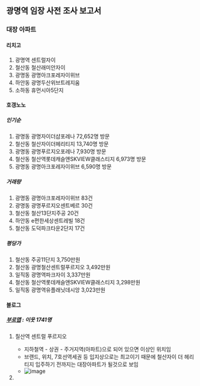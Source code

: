 ## 광명역 임장 사전 조사 보고서

### 대장 아파트
#### 리치고
1. 광명역 센트럴자이
2. 철산동 철산래미안자이
3. 광명동 광명아크포레자이위브
4. 하안동 광명두산위브트레지움
5. 소하동 휴먼시아5단지

#### 호갱노노
##### 인기순
1. 광명동 광명자이더샵포레나 72,652명 방문
2. 철산동 철산자이더헤리티지 13,740명 방문
3. 광명동 광명푸르지오포레나 7,930명 방문
4. 철산동 철산역롯데캐슬앤SKVIEW클래스티지 6,973명 방문
5. 광명동 광명아크포레자이위브 6,590명 방문

##### 거래량
1. 광명동 광명아크포레자이위브 83건
2. 광명동 광명푸르지오센트베르 30건
3. 철산동 철산13단지주공 20건
4. 하안동 e편한세상센트레빌 18건
5. 철산동 도덕파크타운2단지 17건

##### 평당가
1. 철산동 주공11단지 3,750만원
2. 철산동 광명철산센트럴푸르지오 3,492만원
3. 일직동 광명역파크자이 3,337만원
4. 철산동 철산역롯데캐슬앤SKVIEW클래스티지 3,298만원
5. 일직동 광명역유플래닛데시앙 3,023만원



#### 블로그
##### [부로맵](https://blog.naver.com/cashyma/223010507173) : 이웃 1741명
1. 칠산역 센트럴 푸르지오
   -  지하철역 - 상권 - 주거지역(아파트)으로 되어 있으면 이상인 위치임
   -  ​브랜드, 위치, 7호선역세권 등 입지상으로는 최고이기 때문에 철산자이 더 헤리티지 입주하기 전까지는 대장아파트가 될것으로 보임
   -  ![image](https://github.com/eungwan/markdown/assets/1953688/76f410d1-3d0d-4c2a-b128-ab1d9113e31b)

3. 
